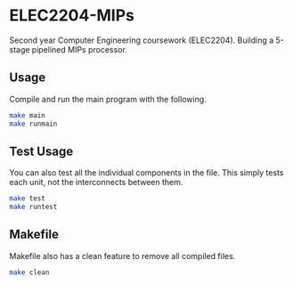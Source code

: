 # ELEC2204-MIPs
Second year Computer Engineering coursework (ELEC2204). Building a 5-stage pipelined MIPs processor.


## Usage 

Compile and run the main program with the following.

```sh
make main
make runmain
```

## Test Usage

You can also test all the individual components in the file. This simply tests each unit, not the interconnects between them.

```sh
make test
make runtest
```

## Makefile

Makefile also has a clean feature to remove all compiled files.

```sh
make clean
```